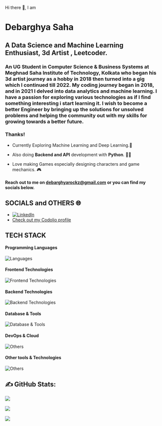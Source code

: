Hi there 👋, I am

# Debarghya Saha

## A Data Science and Machine Learning Enthusiast, 3d Artist , Leetcoder.

### An UG Student in Computer Science & Business Systems at Meghnad Saha Institute of Technology, Kolkata who began his 3d artist journey as a hobby in 2018 then turned into a gig which I continued till 2022. My coding journey began in 2018, and in 2021 I delved into data analytics and machine learning. I have a passion for exploring various technologies as if I find something interesting i start learning it. I wish to become a better Engineer by bringing up the solutions for unsolved problems and helping the community out with my skills for growing towards a better future.

### Thanks!

- Currently Exploring Machine Learning and Deep Learning.🤖
  
- Also doing **Backend and API** development with **Python**. 🧑‍💻
  
- Love making Games especially designing characters and game mechanics. 🎮
  

#### Reach out to me on debarghyarockz@gmail.com or you can find my socials below.

## SOCIALS and OTHERS 🌐

- [![LinkedIn](https://img.shields.io/badge/LinkedIn-%230077B5.svg?logo=linkedin&logoColor=white)](https://www.linkedin.com/in/debarghya-saha-99baa624a/) 
- [Check out my Codolio profile](https://codolio.com/profile/q684SJ8c)


## TECH STACK
#### Programming Languages
![Languages](https://skillicons.dev/icons?i=python,cpp,rust)

#### Frontend Technologies
![Frontend Technologies](https://skillicons.dev/icons?i=html,css,bootstrap,tailwind,materialui)

#### Backend Technologies
![Backend Technologies](https://skillicons.dev/icons?i=flask,fastapi,django)

#### Database & Tools
![Database & Tools](https://skillicons.dev/icons?i=mysql,postgres,firebase,mongodb)

#### DevOps & Cloud
![Others](https://skillicons.dev/icons?i=docker,git,github,vercel,netlify,gcp)

#### Other tools & Technologies
![Others](https://skillicons.dev/icons?i=vscode,visualstudio,linux,bash,latex,blender,unity,unreal,zbrush)


## ✍️ GitHub Stats:
![](https://github-readme-stats.vercel.app/api?username=debarghyaRONIN&theme=chartreuse-dark&hide_border=false&include_all_commits=true&count_private=true)<br/><br/>
![](https://github-readme-streak-stats.herokuapp.com/?user=debarghyaRONIN&theme=chartreuse-dark&hide_border=false)<br/><br/>
![](https://github-readme-stats.vercel.app/api/top-langs/?username=debarghyaRONIN&theme=chartreuse-dark&hide_border=false&include_all_commits=true&count_private=true&layout=compact)

